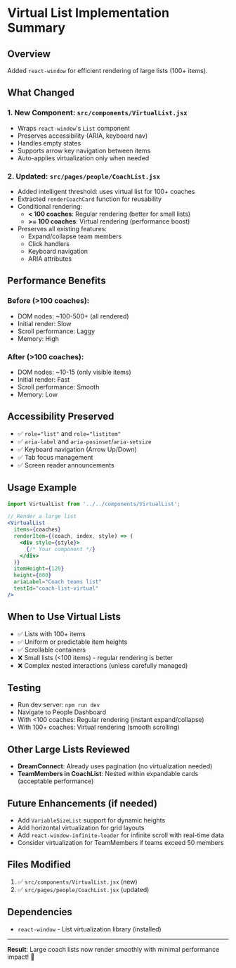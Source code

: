# Virtual List Implementation Summary

## Overview
Added `react-window` for efficient rendering of large lists (100+ items).

## What Changed

### 1. New Component: `src/components/VirtualList.jsx`
- Wraps `react-window`'s `List` component
- Preserves accessibility (ARIA, keyboard nav)
- Handles empty states
- Supports arrow key navigation between items
- Auto-applies virtualization only when needed

### 2. Updated: `src/pages/people/CoachList.jsx`
- Added intelligent threshold: uses virtual list for 100+ coaches
- Extracted `renderCoachCard` function for reusability
- Conditional rendering:
  - **< 100 coaches**: Regular rendering (better for small lists)
  - **>= 100 coaches**: Virtual rendering (performance boost)
- Preserves all existing features:
  - Expand/collapse team members
  - Click handlers
  - Keyboard navigation
  - ARIA attributes

## Performance Benefits

### Before (>100 coaches):
- DOM nodes: ~100-500+ (all rendered)
- Initial render: Slow
- Scroll performance: Laggy
- Memory: High

### After (>100 coaches):
- DOM nodes: ~10-15 (only visible items)
- Initial render: Fast
- Scroll performance: Smooth
- Memory: Low

## Accessibility Preserved
- ✅ `role="list"` and `role="listitem"`
- ✅ `aria-label` and `aria-posinset`/`aria-setsize`
- ✅ Keyboard navigation (Arrow Up/Down)
- ✅ Tab focus management
- ✅ Screen reader announcements

## Usage Example

```jsx
import VirtualList from '../../components/VirtualList';

// Render a large list
<VirtualList
  items={coaches}
  renderItem={(coach, index, style) => (
    <div style={style}>
      {/* Your component */}
    </div>
  )}
  itemHeight={120}
  height={600}
  ariaLabel="Coach teams list"
  testId="coach-list-virtual"
/>
```

## When to Use Virtual Lists
- ✅ Lists with 100+ items
- ✅ Uniform or predictable item heights
- ✅ Scrollable containers
- ❌ Small lists (<100 items) - regular rendering is better
- ❌ Complex nested interactions (unless carefully managed)

## Testing
- Run dev server: `npm run dev`
- Navigate to People Dashboard
- With <100 coaches: Regular rendering (instant expand/collapse)
- With 100+ coaches: Virtual rendering (smooth scrolling)

## Other Large Lists Reviewed
- **DreamConnect**: Already uses pagination (no virtualization needed)
- **TeamMembers in CoachList**: Nested within expandable cards (acceptable performance)

## Future Enhancements (if needed)
- Add `VariableSizeList` support for dynamic heights
- Add horizontal virtualization for grid layouts
- Add `react-window-infinite-loader` for infinite scroll with real-time data
- Consider virtualization for TeamMembers if teams exceed 50 members

## Files Modified
1. ✅ `src/components/VirtualList.jsx` (new)
2. ✅ `src/pages/people/CoachList.jsx` (updated)

## Dependencies
- `react-window` - List virtualization library (installed)

---

**Result**: Large coach lists now render smoothly with minimal performance impact! 🚀

